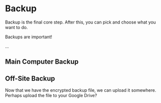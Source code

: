 # Backup

Backup is the final core step. After this, you can pick and choose what you want to do.

Backups are important!

...

## Main Computer Backup

## Off-Site Backup

Now that we have the encrypted backup file, we can upload it somewhere. Perhaps upload the file to your Google Drive?

